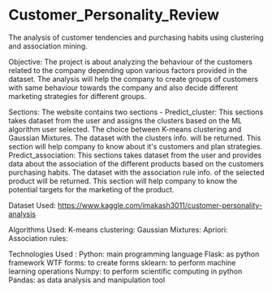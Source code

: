 # Customer_Personality_Review
The analysis of customer tendencies and purchasing habits using clustering and association mining.

Objective:
The project is about analyzing the behaviour of the customers related to the company depending upon various factors provided in the dataset. The analysis will help the company to create groups of customers with same behaviour towards the company and also decide different marketing strategies for different groups.

Sections:
The website contains two sections -
Predict_cluster:
This sections takes dataset from the user and assigns the clusters based on the ML algorithm user selected. The choice between K-means clustering and Gaussian Mixtures. The dataset with the clusters info. will be returned. This section will help company to know about it's customers and plan strategies.
Predict_association:
This sections takes dataset from the user and provides data about the association of the different products based on the customers purchasing habits. The dataset with the association rule info. of the selected product will be returned. This section will help company to know the potential targets for the marketing of the product.

Dataset Used:
https://www.kaggle.com/imakash3011/customer-personality-analysis

Algorithms Used:
K-means clustering:
Gaussian Mixtures:
Apriori:
Association rules:

Technologies Used :
Python: main programming language
Flask: as python framework
WTF forms: to create forms
sklearn: to perform machine learning operations
Numpy: to perform scientific computing in python
Pandas: as data analysis and manipulation tool
